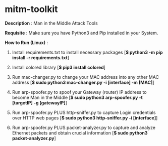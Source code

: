 # mitm-toolkit

**Description** : Man in the Middle Attack Tools

**Requisite** : Make sure you have Python3 and Pip installed in your System.

**How to Run (Linux)** :

1. Install requirements.txt to install necessary packages [**$ python3 -m pip install -r requirements.txt**]  

2. Install colored library [**$ pip3 install colored**]

3. Run mac-changer.py to change your MAC address into any other MAC address [**$ sudo python3 mac-changer.py -i [interface] -m [MAC]**]

4. Run arp-spoofer.py to spoof your Gateway (router) IP address to become Man in the Middle [**$ sudo python3 arp-spoofer.py -t [targetIP] -g [gatewayIP]**]

5. Run arp-spoofer.py PLUS http-sniffer.py to capture Login credentials over HTTP web pages [**$ sudo python3 http-sniffer.py -i [interface]**]

6. Run arp-spoofer.py PLUS packet-analyzer.py to capture and analyze Ethernet packets and obtain crucial information [**$ sudo python3 packet-analyzer.py**]
